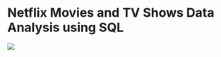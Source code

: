 # Netflix Movies and TV Shows Data Analysis using SQL

![](https://github.com/shreyan54/netlfix_sql_project/blob/main/logo.png)
